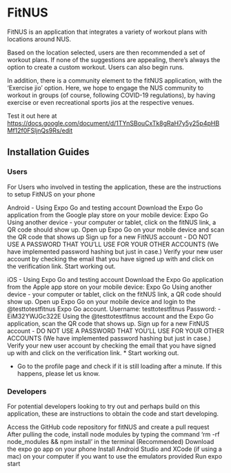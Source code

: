 # FitNUS


FitNUS is an application that integrates a variety of workout plans with locations around NUS. 

Based on the location selected, users are then recommended a set of workout plans. If none of the suggestions are appealing, there’s always the option to create a custom workout. Users can also begin runs.

In addition, there is a community element to the fitNUS application, with the ‘Exercise jio’ option. Here, we hope to engage the NUS community to workout in groups (of course, following COVID-19 regulations), by having exercise or even recreational sports jios at the respective venues.


Test it out here at https://docs.google.com/document/d/1TYnSBouCxTk8gRaH7y5y25p4pHBMf12f0FSljnQs9Rs/edit 

## Installation Guides
### Users

For Users who involved in testing the application, these are the instructions to setup FitNUS on your phone


Android - Using Expo Go and testing account 
Download the Expo Go application from the Google play store on your mobile device: Expo Go
Using another device - your computer or tablet, click on the fitNUS link, a QR code should show up.
Open up Expo Go on your mobile device and scan the QR code that shows up
Sign up for a new FitNUS account - DO NOT USE A PASSWORD THAT YOU’LL USE FOR YOUR OTHER ACCOUNTS (We have implemented password hashing but just in case.)
Verify your new user account by checking the email that you have signed up with and click on the verification link.
Start working out.

iOS - Using Expo Go and testing account
Download the Expo Go application from the Apple app store on your mobile device: Expo Go
Using another device - your computer or tablet, click on the fitNUS link, a QR code should show up.
Open up Expo Go on your mobile device and login to the @testtotestfitnus Expo Go account.
Username: testtotestfitnus
Password: -EiM32YWJGc322E
Using the @testtotestfitnus account and the Expo Go application, scan the QR code that shows up.
Sign up for a new FitNUS account - DO NOT USE A PASSWORD THAT YOU’LL USE FOR YOUR OTHER ACCOUNTS (We have implemented password hashing but just in case.)
Verify your new user account by checking the email that you have signed up with and click on the verification link. *
Start working out.

* Go to the profile page and check if it is still loading after a minute. If this happens, please let us know.

### Developers

For potential developers looking to try out and perhaps build on this application, these are instructions to obtain the code and start developing.

Access the GitHub code repository for fitNUS and create a pull request 
After pulling the code, install node modules by typing the command ‘rm -rf node_modules && npm install’ in the terminal 
(Recommended) Download the expo go app on your phone 
Install Android Studio and XCode (if using a mac) on your computer if you want to use the emulators provided
Run expo start
